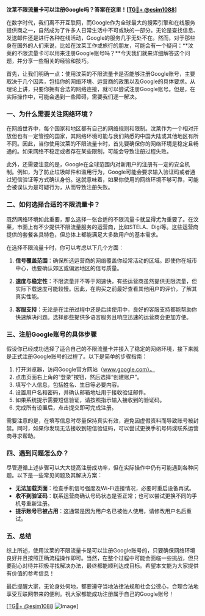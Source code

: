 **汶莱不限流量卡可以注册Google吗？答案在这里！[[TG💪+ @esim1088](https://t.me/s/esim1088)]**

在数字时代，我们离不开互联网，而Google作为全球最大的搜索引擎和在线服务提供商之一，自然成为了许多人日常生活中不可或缺的一部分。无论是查找信息、发送邮件还是进行各种在线活动，Google的服务几乎无处不在。然而，对于那些身在国外的人们来说，比如在汶莱工作或旅行的朋友，可能会有一个疑问：**汶莱的不限流量卡可以用来注册Google账号吗？**今天我们就来详细解答这个问题，并分享一些相关的经验和技巧。

首先，让我们明确一点：使用汶莱的不限流量卡是否能够注册Google账号，主要取决于几个因素，包括你的网络环境、运营商的政策以及Google的具体要求。从理论上讲，只要你拥有合法的网络连接，就可以尝试注册Google账号。但是，在实际操作中，可能会遇到一些障碍，需要我们逐一解决。

### 一、为什么需要关注网络环境？

在网络世界中，每个国家和地区都有自己的网络规则和限制。汶莱作为一个相对开放但也有一定管控的国家，其网络环境可能与我们熟悉的中国大陆或其他地区有所不同。因此，当你使用汶莱的不限流量卡时，首先要确保你的网络环境是稳定且畅通的。如果网络不稳定或者存在某些限制，可能会导致注册过程失败。

此外，还需要注意的是，Google在全球范围内对新用户的注册有一定的安全机制。例如，为了防止垃圾邮件和滥用行为，Google可能会要求输入验证码或者通过短信验证等方式确认身份。这就意味着，如果你使用的网络环境不够可靠，可能会被误认为是可疑行为，从而导致注册失败。

### 二、如何选择合适的不限流量卡？

既然网络环境如此重要，那么选择一张合适的不限流量卡就显得尤为重要了。在汶莱，市面上有不少提供不限流量服务的运营商，比如STELA、Digi等。这些运营商提供的套餐各具特色，但总体上都能满足大多数用户的基本需求。

在选择不限流量卡时，你可以考虑以下几个方面：

1. **信号覆盖范围**：确保所选运营商的网络覆盖你经常活动的区域。即使你在城市中心，也要确认郊区或偏远地区的信号质量。
   
2. **速度与稳定性**：不限流量并不等于网速快，有些运营商虽然提供无限流量，但实际下载速度可能较慢。因此，在购买之前最好查看其他用户的评价，了解其真实性能。
   
3. **客服支持**：无论是在注册过程中还是后续使用中，良好的客服支持都能帮助你快速解决问题。选择那些提供多语言服务且响应迅速的运营商会更加方便。

### 三、注册Google账号的具体步骤

假设你已经成功选择了适合自己的不限流量卡并接入了稳定的网络环境，接下来就是正式注册Google账号的过程了。以下是简单的步骤指南：

1. 打开浏览器，访问Google官方网站（www.google.com）。
2. 点击页面右上角的“登录”按钮，然后选择“创建账户”。
3. 填写个人信息，包括姓名、生日等必要内容。
4. 设置用户名和密码，并确认邮箱地址用于接收验证邮件。
5. 如果系统提示需要短信验证，请按照指示输入接收到的验证码。
6. 完成所有设置后，点击提交即可完成注册。

需要注意的是，在填写信息时尽量保持真实有效，避免因虚假资料而导致账号被封禁。同时，如果你发现无法接收到短信验证码，可以尝试更换手机号码或联系运营商寻求帮助。

### 四、遇到问题怎么办？

尽管遵循上述步骤可以大大提高注册成功率，但在实际操作中仍有可能遇到各种问题。以下是一些常见问题及其解决方案：

- **无法加载页面**：检查手机信号强度及Wi-Fi连接情况，必要时重启设备再试。
- **收不到验证码**：联系运营商确认号码状态是否正常；也可以尝试更换不同的手机号重新注册。
- **提示账号已被占用**：这通常是因为用户名已被他人使用，请修改用户名后重试。

### 五、总结

综上所述，使用汶莱的不限流量卡是可以注册Google账号的，只要确保网络环境良好并且按照正确流程操作即可。当然，在整个过程中可能会面临一些挑战，但只要耐心对待并积极寻找解决办法，最终都能顺利达成目标。希望本文能为大家提供有价值的参考信息！

最后提醒大家，无论身处何地，都要遵守当地法律法规和社会公德心，合理合法地享受互联网带来的便利。祝大家都能成功注册属于自己的Google账号！

[[TG💪+ @esim1088](https://t.me/s/esim1088) ![Image](https://i.postimg.cc/4NQfJmqS/Snipaste-2025-05-13-00-14-12.png)]